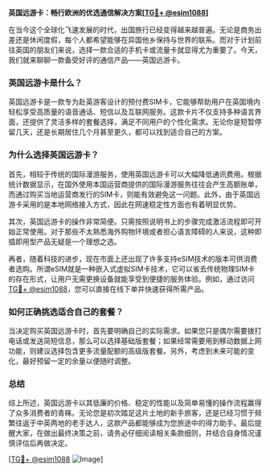 **英国远游卡：畅行欧洲的优选通信解决方案[[TG💪+ @esim1088](https://t.me/s/esim1088)]**

在当今这个全球化飞速发展的时代，出国旅行已经变得越来越普遍。无论是商务出差还是休闲度假，每个人都希望能够在异国他乡保持与世界的联系。而对于计划前往英国的朋友们来说，选择一款合适的手机卡或流量卡就显得尤为重要了。今天，我们就来聊聊一款备受好评的通信产品——英国远游卡。

### 英国远游卡是什么？

英国远游卡是一款专为赴英游客设计的预付费SIM卡，它能够帮助用户在英国境内轻松享受高质量的语音通话、短信以及互联网服务。这款卡片不仅支持多种语言界面，还提供了灵活多样的套餐选择，满足不同用户的个性化需求。无论你是短暂停留几天，还是长期居住几个月甚至更久，都可以找到适合自己的方案。

### 为什么选择英国远游卡？

首先，相较于传统的国际漫游服务，使用英国远游卡可以大幅降低通讯费用。根据统计数据显示，在国外使用本国运营商提供的国际漫游服务往往会产生高额账单，而通过购买当地运营商发行的SIM卡，则能有效避免这一问题。此外，由于英国远游卡采用的是本地网络接入方式，因此在网速稳定性方面也有着明显优势。

其次，英国远游卡的操作非常简便。只需按照说明书上的步骤完成激活流程即可开始正常使用。对于那些不太熟悉海外购物环境或者担心语言障碍的人来说，这种即插即用型产品无疑是一个理想之选。

再者，随着科技的进步，现在市面上还出现了许多支持eSIM技术的版本可供消费者选购。所谓eSIM就是一种嵌入式虚拟SIM卡技术，它可以省去传统物理SIM卡的存在形式，让用户无需更换设备就能享受到便捷的服务体验。例如，通过访问[TG💪+ @esim1088](https://t.me/s/esim1088)，您可以直接在线下单并快速获得所需产品。

### 如何正确挑选适合自己的套餐？

当决定购买英国远游卡时，首先要明确自己的实际需求。如果您只是偶尔需要拨打电话或发送简短信息，那么可以选择基础版套餐；如果经常需要用到移动数据上网功能，则建议选择包含更多流量配额的高级版套餐。另外，考虑到未来可能的变化，最好预留一定的余量以便随时调整。

### 总结

综上所述，英国远游卡以其低廉的价格、稳定的性能以及简单易懂的操作流程赢得了众多消费者的青睐。无论您是初次踏足这片土地的新手旅客，还是已经习惯于频繁往返于中英两地的老手达人，这款产品都能够成为您旅途中的得力助手。最后提醒大家，在做出最终决策之前，请务必仔细阅读相关条款细则，并结合自身情况谨慎评估后再做决定。

[[TG💪+ @esim1088](https://t.me/s/esim1088) ![Image](https://i.postimg.cc/4NQfJmqS/Snipaste-2025-05-13-00-14-12.png)]